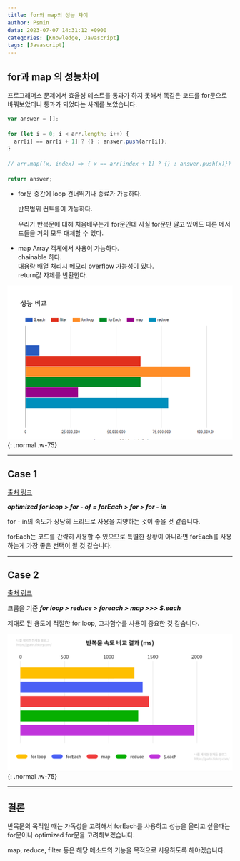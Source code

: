 ```yaml
---
title: for와 map의 성능 차이
author: Psmin
data: 2023-07-07 14:31:12 +0900
categories: [Knowledge, Javascript]
tags: [Javascript]
---
```


## for과 map 의 성능차이

프로그래머스 문제에서 효율성 테스트를 통과가 하지 못해서 똑같은 코드를 for문으로 바꿔보았더니 통과가 되었다는 사례를 보았습니다.

```js
var answer = [];

for (let i = 0; i < arr.length; i++) {
  arr[i] == arr[i + 1] ? {} : answer.push(arr[i]);
}

// arr.map((x, index) => { x == arr[index + 1] ? {} : answer.push(x)})

return answer;
```

- for문
  중간에 loop 건너뛰기나 종료가 가능하다.

  반복범위 컨트롤이 가능하다.

  우리가 반복문에 대해 처음배우는게 for문인데 사실 for문만 알고 있어도 다른 메서드들을 거의 모두 대체할 수 있다.

- map
  Array 객체에서 사용이 가능하다.  
  chainable 하다.  
  대용량 배열 처리시 메모리 overflow 가능성이 있다.  
  return값 자체를 반환한다.

![Loop-Performance](/assets/img/loop-performance.png){: .normal .w-75}

---

## Case 1

[출처 링크](https://velog.io/@cada/%EC%9E%90%EB%B0%94%EC%8A%A4%ED%81%AC%EB%A6%BD%ED%8A%B8-for-loop-%EC%86%8D%EB%8F%84-%EB%B9%84%EA%B5%90)

**_optimized for loop > for - of = forEach > for > for - in_**

for - in의 속도가 상당히 느리므로 사용을 지양하는 것이 좋을 것 같습니다.

forEach는 코드를 간략히 사용할 수 있으므로 특별한 상황이 아니라면 forEach를 사용하는게 가장 좋은 선택이 될 것 같습니다.

---

## Case 2

[출처 링크](https://gurtn.tistory.com/121)

크롬을 기준 **_for loop > reduce > foreach > map >>> $.each_**

제대로 된 용도에 적절한 for loop, 고차함수를 사용이 중요한 것 같습니다.

![Loop-Performance-02](/assets/img/loop-performance-02.png){: .normal .w-75}

---

## 결론

반목문의 목적일 때는 가독성을 고려해서 forEach를 사용하고 성능을 올리고 싶을때는 for문이나 optimized for문을 고려해보겠습니다.

map, reduce, filter 등은 해당 메소드의 기능을 목적으로 사용하도록 해야겠습니다.
